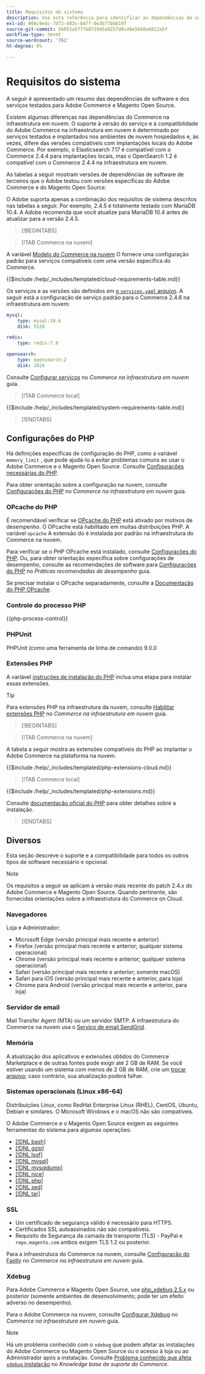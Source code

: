 ```yaml
---
title: Requisitos do sistema
description: Use esta referência para identificar as dependências de software necessárias que foram testadas com versões Adobe Commerce e Magento Open Source.
exl-id: 008c9edc-7d72-403c-847f-0e3b77bbb197
source-git-commit: 56052a5777b8719d5a9257d0c48e5640a6812a5f
workflow-type: tm+mt
source-wordcount: '761'
ht-degree: 0%

---
```


# Requisitos do sistema

A seguir é apresentado um resumo das dependências de software e dos serviços testados para Adobe Commerce e Magento Open Source.

Existem algumas diferenças nas dependências do Commerce na infraestrutura em nuvem. O suporte à versão do serviço e à compatibilidade do Adobe Commerce na infraestrutura em nuvem é determinado por serviços testados e implantados nos ambientes de nuvem hospedados e, às vezes, difere das versões compatíveis com implantações locais do Adobe Commerce. Por exemplo, o Elasticsearch 7.17 é compatível com o Commerce 2.4.4 para implantações locais, mas o OpenSearch 1.2 é compatível com o Commerce 2.4.4 na infraestrutura em nuvem.

As tabelas a seguir mostram versões de dependências de software de terceiros que o Adobe testou com versões específicas do Adobe Commerce e do Magento Open Source.

O Adobe suporta apenas a combinação dos requisitos de sistema descritos nas tabelas a seguir. Por exemplo, 2.4.5 é totalmente testado com MariaDB 10.4. A Adobe recomenda que você atualize para MariaDB 10.4 antes de atualizar para a versão 2.4.5.

>[!BEGINTABS]

>[!TAB Commerce na nuvem]

A variável [Modelo do Commerce na nuvem](https://github.com/magento/magento-cloud) O fornece uma configuração padrão para serviços compatíveis com uma versão específica do Commerce.

{{$include /help/_includes/templated/cloud-requirements-table.md}}

Os serviços e as versões são definidos em [o `services.yaml` arquivo](https://github.com/magento/magento-cloud/blob/master/.magento/services.yaml). A seguir está a configuração de serviço padrão para o Commerce 2.4.6 na infraestrutura em nuvem:

```yaml
mysql:
    type: mysql:10.6
    disk: 5120

redis:
    type: redis:7.0

opensearch:
    type: opensearch:2
    disk: 1024
```

Consulte [Configurar serviços](https://experienceleague.adobe.com/docs/commerce-cloud-service/user-guide/configure/service/services-yaml.html) no _Commerce na infraestrutura em nuvem_ guia.

>[!TAB Commerce local]

{{$include /help/_includes/templated/system-requirements-table.md}}

>[!ENDTABS]

## Configurações do PHP

Há definições específicas de configuração do PHP, como a variável `memory_limit` , que pode ajudá-lo a evitar problemas comuns ao usar o Adobe Commerce e o Magento Open Source. Consulte [Configurações necessárias do PHP](prerequisites/php-settings.md).

Para obter orientação sobre a configuração na nuvem, consulte [Configurações do PHP](https://experienceleague.adobe.com/docs/commerce-cloud-service/user-guide/configure/app/php-settings.html) no _Commerce na infraestrutura em nuvem_ guia.

### OPcache do PHP

É recomendável verificar se [OPcache do PHP](https://www.php.net/manual/en/intro.opcache.php) está ativado por motivos de desempenho. O OPcache está habilitado em muitas distribuições PHP. A variável `opcache` A extensão do é instalada por padrão na infraestrutura do Commerce na nuvem.

Para verificar se o PHP OPcache está instalado, consulte [Configurações do PHP](prerequisites/php-settings.md). Ou, para obter orientação específica sobre configurações de desempenho, consulte as recomendações de software para [Configurações do PHP](https://experienceleague.adobe.com/docs/commerce-operations/performance-best-practices/software.html#php-settings) no _Práticas recomendadas de desempenho_ guia.

Se precisar instalar o OPcache separadamente, consulte a [Documentação do PHP OPcache](https://www.php.net/manual/en/opcache.setup.php).

### Controle do processo PHP

{{php-process-control}}

### PHPUnit

PHPUnit (como uma ferramenta de linha de comando) 9.0.0

### Extensões PHP

A variável [instruções de instalação do PHP](prerequisites/php-settings.md) inclua uma etapa para instalar essas extensões.

>[!TIP]
>
>Para extensões PHP na infraestrutura da nuvem, consulte [Habilitar extensões PHP](https://experienceleague.adobe.com/docs/commerce-cloud-service/user-guide/configure/app/php-settings.html#enable-extensions) no _Commerce na infraestrutura em nuvem_ guia.

>[!BEGINTABS]

>[!TAB Commerce na nuvem]

A tabela a seguir mostra as extensões compatíveis do PHP ao implantar o Adobe Commerce na plataforma na nuvem.

{{$include /help/_includes/templated/php-extensions-cloud.md}}

>[!TAB Commerce local]

{{$include /help/_includes/templated/php-extensions.md}}

Consulte [documentação oficial do PHP](https://www.php.net/manual/en/extensions.php) para obter detalhes sobre a instalação.

>[!ENDTABS]

## Diversos

Esta seção descreve o suporte e a compatibilidade para todos os outros tipos de software necessário e opcional.

>[!NOTE]
>
>Os requisitos a seguir se aplicam à versão mais recente do patch 2.4.x do Adobe Commerce e Magento Open Source. Quando pertinente, são fornecidas orientações sobre a infraestrutura do Commerce on Cloud.

### Navegadores

Loja e Administrador:

- Microsoft Edge (versão principal mais recente e anterior)
- Firefox (versão principal mais recente e anterior; qualquer sistema operacional)
- Chrome (versão principal mais recente e anterior; qualquer sistema operacional)
- Safari (versão principal mais recente e anterior; somente macOS)
- Safari para iOS (versão principal mais recente e anterior, para loja)
- Chrome para Android (versão principal mais recente e anterior, para loja)

### Servidor de email

Mail Transfer Agent (MTA) ou um servidor SMTP. A infraestrutura do Commerce na nuvem usa o [Serviço de email SendGrid](https://experienceleague.adobe.com/docs/commerce-cloud-service/user-guide/project/sendgrid.html).

### Memória

A atualização dos aplicativos e extensões obtidos do Commerce Marketplace e de outras fontes pode exigir até 2 GB de RAM. Se você estiver usando um sistema com menos de 2 GB de RAM, crie um [trocar arquivo](https://support.magento.com/hc/en-us/articles/360032980432); caso contrário, sua atualização poderá falhar.

### Sistemas operacionais (Linux x86-64)

Distribuições Linux, como RedHat Enterprise Linux (RHEL), CentOS, Ubuntu, Debian e similares. O Microsoft Windows e o macOS não são compatíveis.

O Adobe Commerce e o Magento Open Source exigem as seguintes ferramentas do sistema para algumas operações:

- [[!DNL bash]](https://www.gnu.org/software/bash/)
- [[!DNL gzip]](https://www.gzip.org/)
- [[!DNL lsof]](https://linux.die.net/man/8/lsof)
- [[!DNL mysql]](https://www.mysql.com/)
- [[!DNL mysqldump]](https://dev.mysql.com/doc/refman/8.0/en/mysqldump.html)
- [[!DNL nice]](https://linux.die.net/man/1/nice)
- [[!DNL php]](https://www.php.net/)
- [[!DNL sed]](https://www.gnu.org/software/sed/manual/sed.html)
- [[!DNL tar]](https://linux.die.net/man/1/tar)

### SSL

- Um certificado de segurança válido é necessário para HTTPS.
- Certificados SSL autoassinados não são compatíveis.
- Requisito de Segurança da camada de transporte (TLS) - PayPal e `repo.magento.com` ambos exigem TLS 1.2 ou posterior.

Para a infraestrutura do Commerce na nuvem, consulte [Configuração do Fastly](https://experienceleague.adobe.com/docs/commerce-cloud-service/user-guide/cdn/setup-fastly/fastly-configuration.html) no _Commerce na infraestrutura em nuvem_ guia.

### Xdebug

Para Adobe Commerce e Magento Open Source, use [php_xdebug 2.5.x](https://xdebug.org/download) ou posterior (somente ambientes de desenvolvimento; pode ter um efeito adverso no desempenho).

Para o Adobe Commerce na nuvem, consulte [Configurar Xdebug](https://experienceleague.adobe.com/docs/commerce-cloud-service/user-guide/develop/test/debug.html) no _Commerce na infraestrutura em nuvem_ guia.

>[!NOTE]
>
>Há um problema conhecido com o `xdebug` que podem afetar as instalações do Adobe Commerce ou Magento Open Source ou o acesso à loja ou ao Administrador após a instalação. Consulte [Problema conhecido que afeta `xdebug` instalação](https://experienceleague.adobe.com/docs/commerce-knowledge-base/kb/troubleshooting/miscellaneous/known-issues-that-affect-installation.html) no _Knowledge base de suporte do Commerce_.
